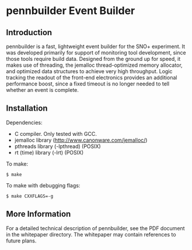 pennbuilder Event Builder
=========================
Introduction
------------
pennbuilder is a fast, lightweight event builder for the SNO+ experiment. It was developed primarily for support of monitoring tool development, since those tools require build data. Designed from the ground up for speed, it makes use of threading, the jemalloc thread-optimized memory allocator, and optimized data structures to achieve very high throughput. Logic tracking the readout of the front-end electronics provides an additional performance boost, since a fixed timeout is no longer needed to tell whether an event is complete.

Installation
------------
Dependencies:
* C compiler. Only tested with GCC.
* jemalloc library (http://www.canonware.com/jemalloc/)
* pthreads library (-lpthread) (POSIX) 
* rt (time) library (-lrt) (POSIX)

To make:

    $ make

To make with debugging flags:

    $ make CXXFLAGS=-g

More Information
----------------
For a detailed technical description of pennbuilder, see the PDF document in the whitepaper directory. The whitepaper may contain references to future plans.


